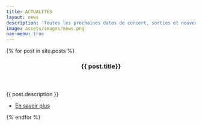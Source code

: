 ```yaml
---
title: ACTUALITÉS
layout: news
description: 'Toutes les prochaines dates de concert, sorties et nouveautés du groupe.'
image: assets/images/news.png
nav-menu: true
---
```


<section id="two" class="spotlights">
	{% for post in site.posts %}
	<section>
		<a href="{{ site.baseurl }}{{ post.url }}" class="image fit">
			<img src="{{ post.image }}" alt="" data-position="center center"/>
		</a>
		<div class="content">
			<div class="inner">
				<header class="major">
					<h3>{{ post.title}}</h3>
				</header>
					<p>{{ post.description }}</p>
				<ul class="actions">
					<li><a href="{{ site.baseurl }}{{ post.url }}" class="button">En savoir plus</a></li>
				</ul>
			</div>
		</div>
	</section>
	{% endfor %}
</section>

